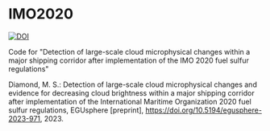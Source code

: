 # IMO2020
[![DOI](https://zenodo.org/badge/639075078.svg)](https://zenodo.org/badge/latestdoi/639075078)

Code for "Detection of large-scale cloud microphysical changes within a major shipping corridor after implementation of the IMO 2020 fuel sulfur regulations"

Diamond, M. S.: Detection of large-scale cloud microphysical changes and evidence for decreasing cloud brightness within a major shipping corridor after implementation of the International Maritime Organization 2020 fuel sulfur regulations, EGUsphere [preprint], https://doi.org/10.5194/egusphere-2023-971, 2023.
